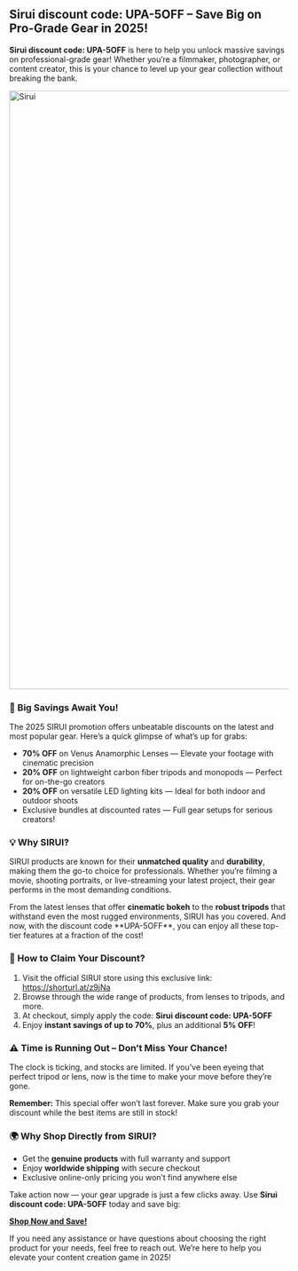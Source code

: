 <h2>Sirui discount code: UPA-5OFF – Save Big on Pro-Grade Gear in 2025!</h2>
<p><strong>Sirui discount code: UPA-5OFF</strong> is here to help you unlock massive savings on professional-grade gear! Whether you’re a filmmaker, photographer, or content creator, this is your chance to level up your gear collection without breaking the bank.</p>
<img src="https://images.mirror-media.xyz/publication-images/q2DnbgAvJ_DAhGuZBL-7w.jpeg?height=540&width=1080" alt="Sirui" width="1080">
<h3>🚀 Big Savings Await You!</h3>
<p>The 2025 SIRUI promotion offers unbeatable discounts on the latest and most popular gear. Here’s a quick glimpse of what’s up for grabs:</p>
<ul>
  <li><strong>70% OFF</strong> on Venus Anamorphic Lenses — Elevate your footage with cinematic precision</li>
  <li><strong>20% OFF</strong> on lightweight carbon fiber tripods and monopods — Perfect for on-the-go creators</li>
  <li><strong>20% OFF</strong> on versatile LED lighting kits — Ideal for both indoor and outdoor shoots</li>
  <li>Exclusive bundles at discounted rates — Full gear setups for serious creators!</li>
</ul>

<h3>💡 Why SIRUI?</h3>
<p>SIRUI products are known for their <strong>unmatched quality</strong> and <strong>durability</strong>, making them the go-to choice for professionals. Whether you’re filming a movie, shooting portraits, or live-streaming your latest project, their gear performs in the most demanding conditions.</p>
<p>From the latest lenses that offer <strong>cinematic bokeh</strong> to the <strong>robust tripods</strong> that withstand even the most rugged environments, SIRUI has you covered. And now, with the discount code **UPA-5OFF**, you can enjoy all these top-tier features at a fraction of the cost!</p>

<h3>🛒 How to Claim Your Discount?</h3>
<ol>
  <li>Visit the official SIRUI store using this exclusive link: <a href="https://shorturl.at/z9jNa" target="_blank">https://shorturl.at/z9jNa</a></li>
  <li>Browse through the wide range of products, from lenses to tripods, and more.</li>
  <li>At checkout, simply apply the code: <strong>Sirui discount code: UPA-5OFF</strong></li>
  <li>Enjoy <strong>instant savings of up to 70%</strong>, plus an additional <strong>5% OFF</strong>!</li>
</ol>

<h3>⚠️ Time is Running Out – Don’t Miss Your Chance!</h3>
<p>The clock is ticking, and stocks are limited. If you’ve been eyeing that perfect tripod or lens, now is the time to make your move before they’re gone.</p>
<p><strong>Remember:</strong> This special offer won’t last forever. Make sure you grab your discount while the best items are still in stock!</p>

<h3>🌍 Why Shop Directly from SIRUI?</h3>
<ul>
  <li>Get the <strong>genuine products</strong> with full warranty and support</li>
  <li>Enjoy <strong>worldwide shipping</strong> with secure checkout</li>
  <li>Exclusive online-only pricing you won’t find anywhere else</li>
</ul>

<p>Take action now — your gear upgrade is just a few clicks away. Use <strong>Sirui discount code: UPA-5OFF</strong> today and save big:</p>
<p><a href="https://shorturl.at/z9jNa" target="_blank"><strong>Shop Now and Save!</strong></a></p>

<p>If you need any assistance or have questions about choosing the right product for your needs, feel free to reach out. We’re here to help you elevate your content creation game in 2025!</p>
